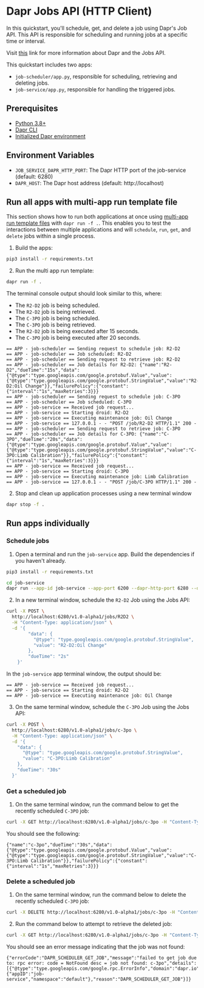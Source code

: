 # Dapr Jobs API (HTTP Client)

In this quickstart, you'll schedule, get, and delete a job using Dapr's Job API. This API is responsible for scheduling and running jobs at a specific time or interval.

Visit [this](https://docs.dapr.io/developing-applications/building-blocks/jobs/) link for more information about Dapr and the Jobs API.

This quickstart includes two apps:

- `job-scheduler/app.py`, responsible for scheduling, retrieving and deleting jobs.
- `job-service/app.py`, responsible for handling the triggered jobs.

## Prerequisites

- [Python 3.8+](https://www.python.org/downloads/)
- [Dapr CLI](https://docs.dapr.io/getting-started/install-dapr-cli/)
- [Initialized Dapr environment](https://docs.dapr.io/getting-started/install-dapr-selfhost/)

## Environment Variables

- `JOB_SERVICE_DAPR_HTTP_PORT`: The Dapr HTTP port of the job-service (default: 6280)
- `DAPR_HOST`: The Dapr host address (default: http://localhost)

## Run all apps with multi-app run template file

This section shows how to run both applications at once using [multi-app run template files](https://docs.dapr.io/developing-applications/local-development/multi-app-dapr-run/multi-app-overview/) with `dapr run -f .`. This enables you to test the interactions between multiple applications and will `schedule`, `run`, `get`, and `delete` jobs within a single process.

1. Build the apps:

<!-- STEP
name: Install python dependencies
-->

```bash
pip3 install -r requirements.txt
```

<!-- END_STEP -->

2. Run the multi app run template:

<!-- STEP
name: Run multi app run template
expected_stdout_lines:
  - '== APP - job-scheduler == Sending request to schedule job: R2-D2'
  - '== APP - job-scheduler == Job scheduled: R2-D2'
  - '== APP - job-scheduler == Sending request to retrieve job: R2-D2'
  - '== APP - job-scheduler == Job details for R2-D2: {"name":"R2-D2","dueTime":"15s","data":{"@type":"type.googleapis.com/google.protobuf.Value","value":{"@type":"type.googleapis.com/google.protobuf.StringValue","value":"R2-D2:Oil Change"}},"failurePolicy":{"constant":{"interval":"1s","maxRetries":3}}}
  - '== APP - job-scheduler == Sending request to schedule job: C-3PO'
  - '== APP - job-scheduler == Job scheduled: C-3PO'
  - '== APP - job-service == Received job request...'
  - '== APP - job-service == Starting droid: R2-D2'
  - '== APP - job-service == Executing maintenance job: Oil Change'
  - '== APP - job-scheduler == Sending request to retrieve job: C-3PO'
  - '== APP - job-scheduler == Job details for C-3PO: {"name":"C-3PO","dueTime":"20s","data":{"@type":"type.googleapis.com/google.protobuf.Value","value":{"@type":"type.googleapis.com/google.protobuf.StringValue","value":"C-3PO:Limb Calibration"}},"failurePolicy":{"constant":{"interval":"1s","maxRetries":3}}}
  - '== APP - job-service == Received job request...'
  - '== APP - job-service == Starting droid: C-3PO'
  - '== APP - job-service == Executing maintenance job: Limb Calibration'
expected_stderr_lines:
output_match_mode: substring
match_order: none
background: true
sleep: 60
timeout_seconds: 120
-->

```bash
dapr run -f .
```

The terminal console output should look similar to this, where:

- The `R2-D2` job is being scheduled.
- The `R2-D2` job is being retrieved.
- The `C-3PO` job is being scheduled.
- The `C-3PO` job is being retrieved.
- The `R2-D2` job is being executed after 15 seconds.
- The `C-3PO` job is being executed after 20 seconds.

```text
== APP - job-scheduler == Sending request to schedule job: R2-D2
== APP - job-scheduler == Job scheduled: R2-D2
== APP - job-scheduler == Sending request to retrieve job: R2-D2
== APP - job-scheduler == Job details for R2-D2: {"name":"R2-D2","dueTime":"15s","data":{"@type":"type.googleapis.com/google.protobuf.Value","value":{"@type":"type.googleapis.com/google.protobuf.StringValue","value":"R2-D2:Oil Change"}},"failurePolicy":{"constant":{"interval":"1s","maxRetries":3}}}
== APP - job-scheduler == Sending request to schedule job: C-3PO
== APP - job-scheduler == Job scheduled: C-3PO
== APP - job-service == Received job request...
== APP - job-service == Starting droid: R2-D2
== APP - job-service == Executing maintenance job: Oil Change
== APP - job-service == 127.0.0.1 - - "POST /job/R2-D2 HTTP/1.1" 200 -
== APP - job-scheduler == Sending request to retrieve job: C-3PO
== APP - job-scheduler == Job details for C-3PO: {"name":"C-3PO","dueTime":"20s","data":{"@type":"type.googleapis.com/google.protobuf.Value","value":{"@type":"type.googleapis.com/google.protobuf.StringValue","value":"C-3PO:Limb Calibration"}},"failurePolicy":{"constant":{"interval":"1s","maxRetries":3}}}
== APP - job-service == Received job request...
== APP - job-service == Starting droid: C-3PO
== APP - job-service == Executing maintenance job: Limb Calibration
== APP - job-service == 127.0.0.1 - - "POST /job/C-3PO HTTP/1.1" 200 -
```

<!-- END_STEP -->

2. Stop and clean up application processes using a new terminal window

<!-- STEP
name: Stop multi-app run
sleep: 5
-->

```bash
dapr stop -f .
```

<!-- END_STEP -->

## Run apps individually

### Schedule jobs

1. Open a terminal and run the `job-service` app. Build the dependencies if you haven't already.

```bash
pip3 install -r requirements.txt
```

```bash
cd job-service
dapr run --app-id job-service --app-port 6200 --dapr-http-port 6280 --dapr-grpc-port 6281 -- python app.py
```

2. In a new terminal window, schedule the `R2-D2` Job using the Jobs API:

```bash
curl -X POST \
  http://localhost:6280/v1.0-alpha1/jobs/R2D2 \
  -H "Content-Type: application/json" \
  -d '{
        "data": {
          "@type": "type.googleapis.com/google.protobuf.StringValue",
          "value": "R2-D2:Oil Change"
        },
        "dueTime": "2s"
    }'
```

In the `job-service` app terminal window, the output should be:

```text
== APP - job-service == Received job request...
== APP - job-service == Starting droid: R2-D2
== APP - job-service == Executing maintenance job: Oil Change
```

3. On the same terminal window, schedule the `C-3PO` Job using the Jobs API:

```bash
curl -X POST \
  http://localhost:6280/v1.0-alpha1/jobs/c-3po \
  -H "Content-Type: application/json" \
  -d '{
    "data": {
      "@type": "type.googleapis.com/google.protobuf.StringValue",
      "value": "C-3PO:Limb Calibration"
    },
    "dueTime": "30s"
  }'
```

### Get a scheduled job

1. On the same terminal window, run the command below to get the recently scheduled `C-3PO` job:

```bash
curl -X GET http://localhost:6280/v1.0-alpha1/jobs/c-3po -H "Content-Type: application/json"
```

You should see the following:

```text
{"name":"c-3po","dueTime":"30s","data":{"@type":"type.googleapis.com/google.protobuf.Value","value":{"@type":"type.googleapis.com/google.protobuf.StringValue","value":"C-3PO:Limb Calibration"}},"failurePolicy":{"constant":{"interval":"1s","maxRetries":3}}}
```

### Delete a scheduled job

1. On the same terminal window, run the command below to delete the recently scheduled `C-3PO` job:

```bash
curl -X DELETE http://localhost:6280/v1.0-alpha1/jobs/c-3po -H "Content-Type: application/json"
```

2. Run the command below to attempt to retrieve the deleted job:

```bash
curl -X GET http://localhost:6280/v1.0-alpha1/jobs/c-3po -H "Content-Type: application/json"
```

You should see an error message indicating that the job was not found:

```text
{"errorCode":"DAPR_SCHEDULER_GET_JOB","message":"failed to get job due to: rpc error: code = NotFound desc = job not found: c-3po","details":[{"@type":"type.googleapis.com/google.rpc.ErrorInfo","domain":"dapr.io","metadata":{"appID":"job-service","namespace":"default"},"reason":"DAPR_SCHEDULER_GET_JOB"}]}
```
